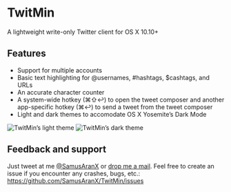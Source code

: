 # TwitMin
A lightweight write-only Twitter client for OS X 10.10+

## Features
* Support for multiple accounts
* Basic text highlighting for @usernames, #hashtags, $cashtags, and URLs
* An accurate character counter
* A system-wide hotkey (⌘⇧↩) to open the tweet composer and another app-specific hotkey (⌘↩) to send a tweet from the tweet composer
* Light and dark themes to accomodate OS X Yosemite’s Dark Mode

![TwitMin’s light theme](http://peterwunder.de/twitmin/twitmin_light.png)
![TwitMin’s dark theme](http://peterwunder.de/twitmin/twitmin_dark.png)

## Feedback and support
Just tweet at me [@SamusAranX](https://twitter.com/SamusAranX) or [drop me a mail](mailto:hallo@peterwunder.de).
Feel free to create an issue if you encounter any crashes, bugs, etc.: https://github.com/SamusAranX/TwitMin/issues
